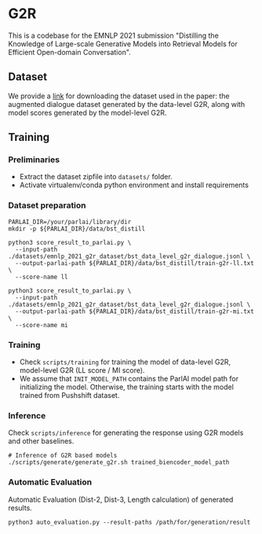 # G2R
This is a codebase for the EMNLP 2021 submission "Distilling the Knowledge of Large-scale Generative Models into Retrieval Models for Efficient Open-domain Conversation".

## Dataset
We provide a [link](https://drive.google.com/file/d/1OtPvaUZDlHG0btZ4EVen092xDnlOmzfx/view?usp=sharing) for downloading the dataset used in the paper: the augmented dialogue dataset generated by the data-level G2R, along with model scores generated by the model-level G2R. 

## Training
### Preliminaries
- Extract the dataset zipfile into `datasets/` folder.
- Activate virtualenv/conda python environment and install requirements

### Dataset preparation
```
PARLAI_DIR=/your/parlai/library/dir
mkdir -p ${PARLAI_DIR}/data/bst_distill

python3 score_result_to_parlai.py \
  --input-path ./datasets/emnlp_2021_g2r_dataset/bst_data_level_g2r_dialogue.jsonl \
  --output-parlai-path ${PARLAI_DIR}/data/bst_distill/train-g2r-ll.txt \
  --score-name ll

python3 score_result_to_parlai.py \
  --input-path ./datasets/emnlp_2021_g2r_dataset/bst_data_level_g2r_dialogue.jsonl \
  --output-parlai-path ${PARLAI_DIR}/data/bst_distill/train-g2r-mi.txt \
  --score-name mi
```

### Training
- Check `scripts/training` for training the model of data-level G2R, model-level G2R (LL score / MI score).
- We assume that `INIT_MODEL_PATH` contains the ParlAI model path for initializing the model. Otherwise, the training starts with the model trained from Pushshift dataset.

### Inference
Check `scripts/inference` for generating the response using G2R models and other baselines.
```
# Inference of G2R based models
./scripts/generate/generate_g2r.sh trained_biencoder_model_path
```

### Automatic Evaluation
Automatic Evaluation (Dist-2, Dist-3, Length calculation) of generated results.
```
python3 auto_evaluation.py --result-paths /path/for/generation/result
```